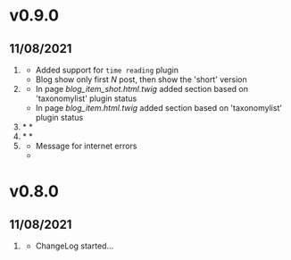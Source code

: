 # v0.9.0
## 11/08/2021

1. [](#new)
    * Added support for `time reading` plugin
    * Blog show only first *N* post, then show the 'short' version
1. [](#improved)
    * In page *blog_item_shot.html.twig* added section based on 'taxonomylist' plugin status
    * In page *blog_item.html.twig* added section based on 'taxonomylist' plugin status
1. [](#bugfix)
    *
    *
1. [](#change)
    *
    *
1. [](#remove)
    * Message for internet errors
    *

# v0.8.0
## 11/08/2021

1. [](#new)
    * ChangeLog started...
